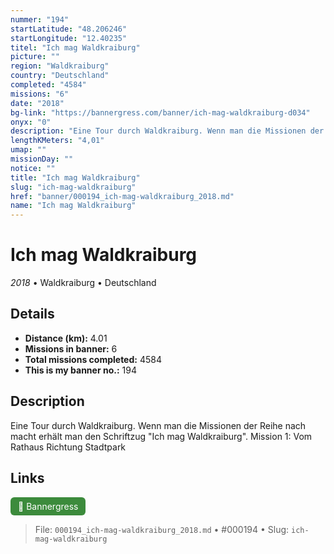 ```yaml
---
nummer: "194"
startLatitude: "48.206246"
startLongitude: "12.40235"
titel: "Ich mag Waldkraiburg"
picture: ""
region: "Waldkraiburg"
country: "Deutschland"
completed: "4584"
missions: "6"
date: "2018"
bg-link: "https://bannergress.com/banner/ich-mag-waldkraiburg-d034"
onyx: "0"
description: "Eine Tour durch Waldkraiburg. Wenn man die Missionen der Reihe nach macht erhält man den Schriftzug \"Ich mag Waldkraiburg\".\nMission 1: Vom Rathaus Richtung Stadtpark"
lengthKMeters: "4,01"
umap: ""
missionDay: ""
notice: ""
title: "Ich mag Waldkraiburg"
slug: "ich-mag-waldkraiburg"
href: "banner/000194_ich-mag-waldkraiburg_2018.md"
name: "Ich mag Waldkraiburg"
---
```

# Ich mag Waldkraiburg

*2018* • Waldkraiburg • Deutschland





## Details
- **Distance (km):** 4.01
- **Missions in banner:** 6
- **Total missions completed:** 4584
- **This is my banner no.:** 194



## Description
Eine Tour durch Waldkraiburg. Wenn man die Missionen der Reihe nach macht erhält man den Schriftzug "Ich mag Waldkraiburg".
Mission 1: Vom Rathaus Richtung Stadtpark



## Links
<a href="https://bannergress.com/banner/ich-mag-waldkraiburg-d034" target="_blank" style="display:inline-block;margin-right:8px;padding:6px 12px;background:#3c8b3c;color:#fff;text-decoration:none;border-radius:6px;">🔗 Bannergress</a>



> File: `000194_ich-mag-waldkraiburg_2018.md`
> • #000194
> • Slug: `ich-mag-waldkraiburg`
